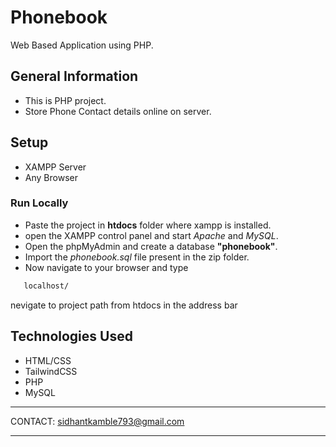 
# Phonebook          

Web Based Application using PHP.

## General Information
- This is PHP project.
- Store Phone Contact details online on server.

## Setup
- XAMPP Server
- Any Browser

### Run Locally
- Paste the project in **htdocs** folder where xampp is installed.
- open the XAMPP control panel and start *Apache* and *MySQL*.
- Open the phpMyAdmin and create a database **"phonebook"**.
- Import the *phonebook.sql* file present in the zip folder.
- Now navigate to your browser and type
```bash
   localhost/
``` 
nevigate to project path from htdocs in the address bar 


## Technologies Used
- HTML/CSS
- TailwindCSS
- PHP
- MySQL

*******************************************************************************************************************************************


CONTACT: sidhantkamble793@gmail.com


*******************************************************************************************************************************************
